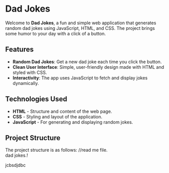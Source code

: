 # Dad Jokes

Welcome to **Dad Jokes**, a fun and simple web application that generates random dad jokes using JavaScript, HTML, and CSS. The project brings some humor to your day with a click of a button.

## Features

- **Random Dad Jokes**: Get a new dad joke each time you click the button.
- **Clean User Interface**: Simple, user-friendly design made with HTML and styled with CSS.
- **Interactivity**: The app uses JavaScript to fetch and display jokes dynamically.

## Technologies Used

- **HTML** - Structure and content of the web page.
- **CSS** - Styling and layout of the application.
- **JavaScript** - For generating and displaying random jokes.

## Project Structure

The project structure is as follows:
//read me file.  
dad jokes.!

jcbsdjdbc
